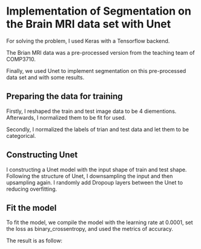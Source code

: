 # Implementation of Segmentation on the Brain MRI data set with Unet

For solving the problem, I used Keras with a Tensorflow backend. 

The Brian MRI data was a pre-processed version from the teaching team of COMP3710.

Finally, we used Unet to implement segmentation on this pre-processed data set and with some results.


## Preparing the data for training

Firstly, I reshaped the train and test image data to be 4 diementions. Afterwards, I normalized them to be fit for used.

Secondly, I normalized the labels of trian and test data and let them to be categorical.


## Constructing Unet

I constructing a Unet model with the input shape of train and test shape. 
Following the structure of Unet, I downsampling the input and then upsampling again. 
I randomly add Dropoup layers between the Unet to reducing overfitting.

## Fit the model

To fit the model, we compile the model with the learning rate at 0.0001, set the loss as binary_crossentropy, and used the metrics of accuracy.

The result is as follow:




